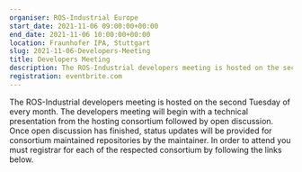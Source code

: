 ```yaml
---
organiser: ROS-Industrial Europe
start_date: 2021-11-06 09:00:00+00:00
end_date: 2021-11-06 10:00:00+00:00
location: Fraunhofer IPA, Stuttgart
slug: 2021-11-06-Developers-Meeting
title: Developers Meeting
description: The ROS-Industrial developers meeting is hosted on the second Tuesday of every month. 
registration: eventbrite.com
---
```

The ROS-Industrial developers meeting is hosted on the second Tuesday of every month. 
The developers meeting will begin with a technical presentation from the hosting consortium followed by open discussion. Once open discussion has finished, status updates will be provided for consortium maintained repositories by the maintainer. In order to attend you must registrar for each of the respected consortium by following the links below.